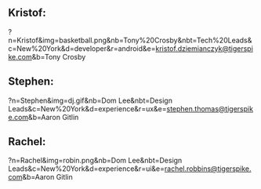 ## Kristof:
?n=Kristof&img=basketball.png&nb=Tony%20Crosby&nbt=Tech%20Leads&c=New%20York&d=developer&r=android&e=kristof.dziemianczyk@tigerspike.com&b=Tony Crosby

## Stephen:
?n=Stephen&img=dj.gif&nb=Dom Lee&nbt=Design Leads&c=New%20York&d=experience&r=ux&e=stephen.thomas@tigerspike.com&b=Aaron Gitlin

## Rachel:
?n=Rachel&img=robin.png&nb=Dom Lee&nbt=Design Leads&c=New%20York&d=experience&r=ui&e=rachel.robbins@tigerspike.com&b=Aaron Gitlin
